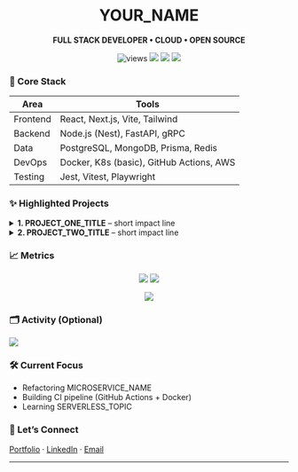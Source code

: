 <!-- Title Banner -->
<h1 align="center">YOUR_NAME</h1>
<p align="center"><strong>FULL STACK DEVELOPER • CLOUD • OPEN SOURCE</strong></p>

<p align="center">
  <img src="https://komarev.com/ghpvc/?username=YOUR_GH_USERNAME&style=flat-square&color=yellow" alt="views"/>
  <img src="https://img.shields.io/badge/Focus-Backend%20Architecture-blueviolet"/>
  <img src="https://img.shields.io/badge/Code-Typescript-informational"/>
  <img src="https://img.shields.io/badge/Learning-AI%20Agents-orange"/>
</p>

### 🧩 Core Stack
| Area | Tools |
|------|-------|
| Frontend | React, Next.js, Vite, Tailwind |
| Backend | Node.js (Nest), FastAPI, gRPC |
| Data | PostgreSQL, MongoDB, Prisma, Redis |
| DevOps | Docker, K8s (basic), GitHub Actions, AWS |
| Testing | Jest, Vitest, Playwright |

### ✨ Highlighted Projects
<details>
<summary><b>1. PROJECT_ONE_TITLE</b> – short impact line</summary>
• Tech: React, Node, PostgreSQL  
• Features: Auth, Realtime, CI/CD  
• Repo: https://github.com/YOUR_GH_USERNAME/REPO1
</details>

<details>
<summary><b>2. PROJECT_TWO_TITLE</b> – short impact line</summary>
• Tech: Next.js, Prisma, Stripe  
• Repo: https://github.com/YOUR_GH_USERNAME/REPO2
</details>

### 📈 Metrics
<p align="center">
  <img src="https://github-readme-streak-stats.herokuapp.com?user=YOUR_GH_USERNAME&theme=dark&hide_border=true" />
  <img src="https://github-readme-stats.vercel.app/api?username=YOUR_GH_USERNAME&show_icons=true&theme=dark&hide_border=true" />
</p>
<p align="center">
  <img src="https://github-readme-stats.vercel.app/api/top-langs/?username=YOUR_GH_USERNAME&layout=compact&theme=dark&hide_border=true" />
</p>

### 🗂 Activity (Optional)
![](https://github-profile-summary-cards.vercel.app/api/cards/profile-details?username=YOUR_GH_USERNAME&theme=github_dark)

### 🛠 Current Focus
- Refactoring MICROSERVICE_NAME
- Building CI pipeline (GitHub Actions + Docker)
- Learning SERVERLESS_TOPIC

### 🤝 Let’s Connect
[Portfolio](YOUR_PORTFOLIO) · [LinkedIn](YOUR_LINKEDIN) · [Email](mailto:YOUR_EMAIL)

---
